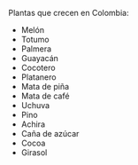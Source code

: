 Plantas que crecen en Colombia:

* Melón
* Totumo
* Palmera
* Guayacán
* Cocotero
* Platanero
* Mata de piña
* Mata de café
* Uchuva
* Pino
* Achira
* Caña de azúcar
* Cocoa
* Girasol
